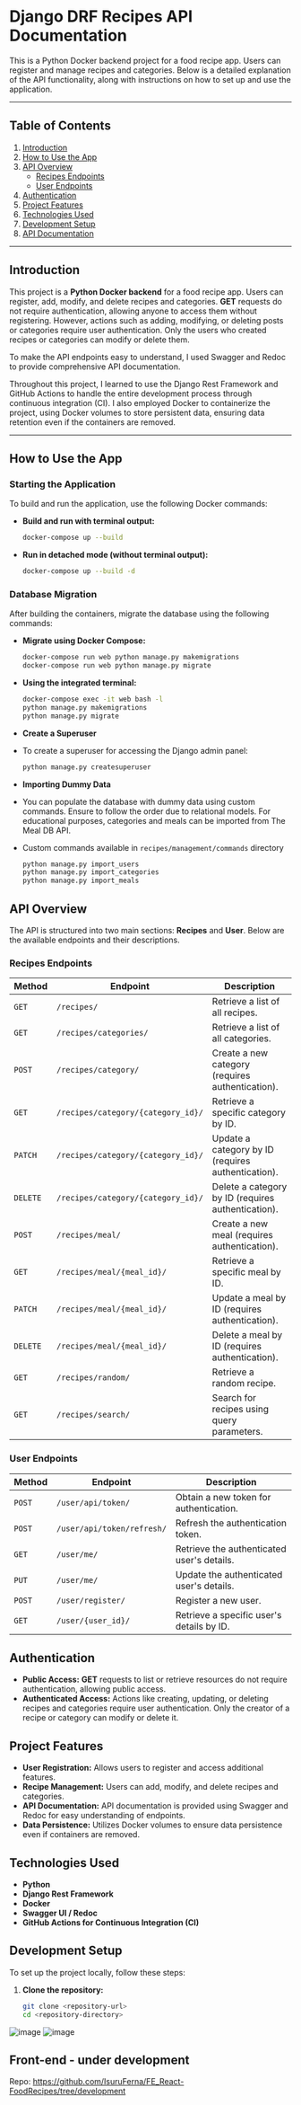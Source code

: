 # Django DRF Recipes API Documentation

This is a Python Docker backend project for a food recipe app. Users can register and manage recipes and categories. Below is a detailed explanation of the API functionality, along with instructions on how to set up and use the application.

---

## Table of Contents

1. [Introduction](#introduction)
2. [How to Use the App](#how-to-use-the-app)
3. [API Overview](#api-overview)
   - [Recipes Endpoints](#recipes-endpoints)
   - [User Endpoints](#user-endpoints)
4. [Authentication](#authentication)
5. [Project Features](#project-features)
6. [Technologies Used](#technologies-used)
7. [Development Setup](#development-setup)
8. [API Documentation](#api-documentation)

---

## Introduction

This project is a **Python Docker backend** for a food recipe app. Users can register, add, modify, and delete recipes and categories. **GET** requests do not require authentication, allowing anyone to access them without registering. However, actions such as adding, modifying, or deleting posts or categories require user authentication. Only the users who created recipes or categories can modify or delete them.

To make the API endpoints easy to understand, I used Swagger and Redoc to provide comprehensive API documentation.

Throughout this project, I learned to use the Django Rest Framework and GitHub Actions to handle the entire development process through continuous integration (CI). I also employed Docker to containerize the project, using Docker volumes to store persistent data, ensuring data retention even if the containers are removed.

---

## How to Use the App

### Starting the Application

To build and run the application, use the following Docker commands:

- **Build and run with terminal output:**
  ```bash
  docker-compose up --build

- **Run in detached mode (without terminal output):**
  ```bash
  docker-compose up --build -d

### Database Migration

After building the containers, migrate the database using the following commands:

- **Migrate using Docker Compose:**
  ```bash
  docker-compose run web python manage.py makemigrations
  docker-compose run web python manage.py migrate

- **Using the integrated terminal:**
  ```bash
  docker-compose exec -it web bash -l
  python manage.py makemigrations
  python manage.py migrate
  
- **Create a Superuser**
- To create a superuser for accessing the Django admin panel:
  ```bash
  python manage.py createsuperuser
  
- **Importing Dummy Data**
- You can populate the database with dummy data using custom commands. Ensure to follow the order due to relational models. For educational purposes, categories and meals can be imported from The Meal DB API.

- Custom commands available in `recipes/management/commands` directory
  ```bash
  python manage.py import_users
  python manage.py import_categories
  python manage.py import_meals

## API Overview

The API is structured into two main sections: **Recipes** and **User**. Below are the available endpoints and their descriptions.

### Recipes Endpoints

| Method  | Endpoint                                | Description                                        |
|---------|-----------------------------------------|----------------------------------------------------|
| `GET`   | `/recipes/`                             | Retrieve a list of all recipes.                    |
| `GET`   | `/recipes/categories/`                  | Retrieve a list of all categories.                 |
| `POST`  | `/recipes/category/`                    | Create a new category (requires authentication).   |
| `GET`   | `/recipes/category/{category_id}/`      | Retrieve a specific category by ID.                |
| `PATCH` | `/recipes/category/{category_id}/`      | Update a category by ID (requires authentication). |
| `DELETE`| `/recipes/category/{category_id}/`      | Delete a category by ID (requires authentication). |
| `POST`  | `/recipes/meal/`                        | Create a new meal (requires authentication).       |
| `GET`   | `/recipes/meal/{meal_id}/`              | Retrieve a specific meal by ID.                    |
| `PATCH` | `/recipes/meal/{meal_id}/`              | Update a meal by ID (requires authentication).     |
| `DELETE`| `/recipes/meal/{meal_id}/`              | Delete a meal by ID (requires authentication).     |
| `GET`   | `/recipes/random/`                      | Retrieve a random recipe.                          |
| `GET`   | `/recipes/search/`                      | Search for recipes using query parameters.         |

### User Endpoints

| Method  | Endpoint                     | Description                                        |
|---------|------------------------------|----------------------------------------------------|
| `POST`  | `/user/api/token/`           | Obtain a new token for authentication.             |
| `POST`  | `/user/api/token/refresh/`   | Refresh the authentication token.                  |
| `GET`   | `/user/me/`                  | Retrieve the authenticated user's details.         |
| `PUT`   | `/user/me/`                  | Update the authenticated user's details.           |
| `POST`  | `/user/register/`            | Register a new user.                               |
| `GET`   | `/user/{user_id}/`           | Retrieve a specific user's details by ID.          |

## Authentication

- **Public Access:** **GET** requests to list or retrieve resources do not require authentication, allowing public access.
- **Authenticated Access:** Actions like creating, updating, or deleting recipes and categories require user authentication. Only the creator of a recipe or category can modify or delete it.

## Project Features

- **User Registration:** Allows users to register and access additional features.
- **Recipe Management:** Users can add, modify, and delete recipes and categories.
- **API Documentation:** API documentation is provided using Swagger and Redoc for easy understanding of endpoints.
- **Data Persistence:** Utilizes Docker volumes to ensure data persistence even if containers are removed.

## Technologies Used

- **Python**
- **Django Rest Framework**
- **Docker**
- **Swagger UI / Redoc**
- **GitHub Actions for Continuous Integration (CI)**

## Development Setup

To set up the project locally, follow these steps:

1. **Clone the repository:**
   ```bash
   git clone <repository-url>
   cd <repository-directory>

![image](https://github.com/user-attachments/assets/c9662e76-037b-4d85-ae1e-027518c9a1ab)
![image](https://github.com/user-attachments/assets/b07192a4-3b5f-4eba-b9cf-1b39a8a2397c)



## Front-end - under development

Repo: https://github.com/IsuruFerna/FE_React-FoodRecipes/tree/development

